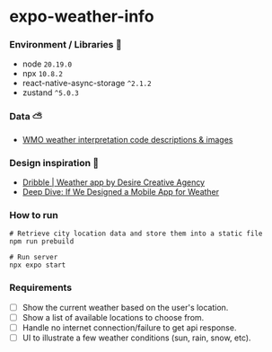 # expo-weather-info

### Environment / Libraries 🔧
* node `20.19.0`
* npx `10.8.2`
* react-native-async-storage `^2.1.2`
* zustand `^5.0.3`

### Data ⛅️
* [WMO weather interpretation code descriptions & images](https://gist.github.com/stellasphere/9490c195ed2b53c707087c8c2db4ec0c)


### Design inspiration 💫
* [Dribble | Weather app by Desire Creative Agency](https://dribbble.com/shots/20675054-Mobile-Weather-app)
* [Deep Dive: If We Designed a Mobile App for Weather](https://pointsnorthstudio.com/blog/deep-dive-if-we-designed-a-weather-app/)


### How to run
```
# Retrieve city location data and store them into a static file
npm run prebuild

# Run server
npx expo start
```

### Requirements
- [ ] Show the current weather based on the user's location.
- [ ] Show a list of available locations to choose from.
- [ ] Handle no internet connection/failure to get api response.
- [ ] UI to illustrate a few weather conditions (sun, rain, snow, etc).